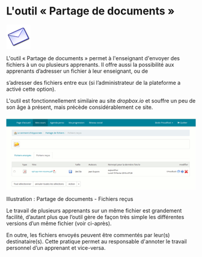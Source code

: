 # L'outil « Partage de documents »

![](../../.gitbook/assets/image303%20%281%29.png)

L'outil « Partage de documents » permet à l'enseignant d'envoyer des fichiers à un ou plusieurs apprenants. Il offre aussi la possibilité aux apprenants d’adresser un fichier à leur enseignant, ou de

s’adresser des fichiers entre eux \(si l’administrateur de la plateforme a activé cette option\).

L'outil est fonctionnellement similaire au site _dropbox.io_ et souffre un peu de son âge à présent, mais précède considérablement ce site.

![](../../.gitbook/assets/image231%20%281%29.png)

Illustration : Partage de documents - Fichiers reçus

Le travail de plusieurs apprenants sur un même fichier est grandement facilité, d’autant plus que l’outil gère de façon très simple les différentes versions d’un même fichier \(voir ci-après\).

En outre, les fichiers envoyés peuvent être commentés par leur\(s\) destinataire\(s\). Cette pratique permet au responsable d'annoter le travail personnel d’un apprenant et vice-versa.

